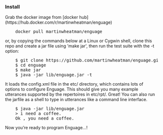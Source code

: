 <h3>Install</h3>
    Grab the docker image from [docker hub](https://hub.docker.com/r/martinwheatman/enguage)
<pre>
    docker pull martinwheatman/enguage
</pre>
    or, by copying the commands below at a Linux or Cygwin shell, clone this repo
    and create a jar file using 'make jar', then run the test suite with the -t option:</p>
<pre>
    $ git clone https://github.com/martinwheatman/enguage.git
    $ cd enguage
    $ make jar
    $ java -jar lib/enguage.jar -t
</pre>
<p>
    It loads the config.xml file in the etc/ directory, which contains lots of options to configure Enguage.
    This should give you many example utterances supported by the repertoires in etc/rpt/.
    Great! You can also run the jarfile as a shell to type in utterances like a command line interface.
<pre>
    $ java -jar lib/enguage.jar
    > i need a coffee.
    Ok , you need a coffee.
</pre>
<p>
    Now you’re ready to program Enguage…!
</p>
